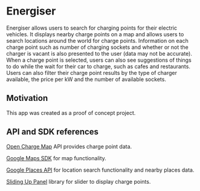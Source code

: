 # Energiser
Energiser allows users to search for charging points for their electric vehicles. It displays nearby charge points on a map and allows users to search locations around the world for charge points. Information on each charge point such as number of charging sockets and whether or not the charger is vacant is also presented to the user (data may not be accurate). When a charge point is selected, users can also see suggestions of things to do while the wait for their car to charge, such as cafes and restaurants. Users can also filter their charge point results by the type of charger available, the price per kW and the number of available sockets. 
## Motivation
This app was created as a proof of concept project.
## API and SDK references
[Open Charge Map](https://openchargemap.org/site/develop#api) API provides charge point data.

[Google Maps SDK](https://developers.google.com/maps/documentation/android-sdk/overview) for map functionality.

[Google Places API](https://developers.google.com/places/web-service/overview) for location search functionality and nearby places data.

[Sliding Up Panel](https://github.com/umano/AndroidSlidingUpPanel) library for slider to display charge points.
